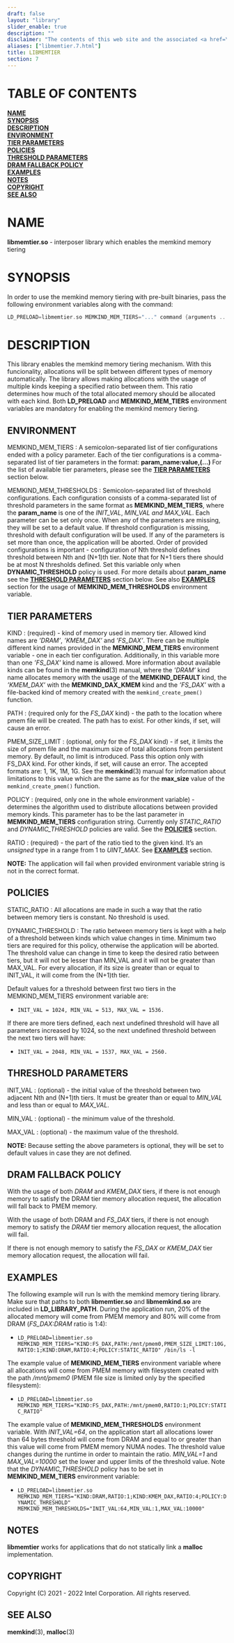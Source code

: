 ```yaml
---
draft: false
layout: "library"
slider_enable: true
description: ""
disclaimer: "The contents of this web site and the associated <a href=\"https://github.com/memkind\">GitHub repositories</a> are BSD-licensed open source."
aliases: ["libmemtier.7.html"]
title: LIBMEMTIER
section: 7
---
```


[comment]: <> (SPDX-License-Identifier: BSD-2-Clause)
[comment]: <> (Copyright 2021-2022, Intel Corporation)

[comment]: <> (libmemtier.7 -- man page for libmemtier)

# TABLE OF CONTENTS #

[**NAME**](#name)\
[**SYNOPSIS**](#synopsis)\
[**DESCRIPTION**](#description)\
[**ENVIRONMENT**](#environment)\
[**TIER PARAMETERS**](#tier-management)\
[**POLICIES**](#policies)\
[**THRESHOLD PARAMETERS**](#threshold-parameters)\
[**DRAM FALLBACK POLICY**](#dram-fallback-policy)\
[**EXAMPLES**](#examples)\
[**NOTES**](#notes)\
[**COPYRIGHT**](#copyright)\
[**SEE ALSO**](#see-also)


# NAME #

**libmemtier.so** - interposer library which enables the memkind memory tiering

# SYNOPSIS #

In order to use the memkind memory tiering with pre-built binaries, pass the following environment variables along with the command:

```c
LD_PRELOAD=libmemtier.so MEMKIND_MEM_TIERS="..." command {arguments ...}
```

# DESCRIPTION #

This library enables the memkind memory tiering mechanism. With this funcionality, allocations will be split between different types of memory automatically. The library allows making allocations with the usage of multiple kinds keeping a specified ratio between them. This ratio determines how much of the total allocated memory should be allocated with each kind. Both **LD_PRELOAD** and **MEMKIND_MEM_TIERS** environment variables are mandatory for enabling the memkind memory tiering.

## ENVIRONMENT ##

MEMKIND_MEM_TIERS
:   A semicolon-separated list of tier configurations ended with a policy parameter. Each of the tier configurations is a comma-separated list of tier parameters in the format: **param_name:value,(...)** For the list of available tier parameters, please see the [**TIER PARAMETERS**](#tier-parameters) section below.

MEMKIND_MEM_THRESHOLDS
:   Semicolon-separated list of threshold configurations. Each configuration consists of a comma-separated list of threshold parameters in the same format as **MEMKIND_MEM_TIERS**, where the **param_name** is one of the *INIT_VAL*, *MIN_VAL and MAX_VAL*. Each parameter can be set only once. When any of the parameters are missing, they will be set to a default value. If threshold configuration is missing, threshold with default configuration will be used. If any of the parameters is set more than once, the application will be aborted. Order of provided configurations is important - configuration of Nth threshold defines threshold between Nth and (N+1)th tier. Note that for N+1 tiers there should be at most N thresholds defined. Set this variable only when **DYNAMIC_THRESHOLD** policy is used. For more details about **param_name** see the [**THRESHOLD PARAMETERS**](#threshold-parameters) section below. See also [**EXAMPLES**](#examples) section for the usage of **MEMKIND_MEM_THRESHOLDS** environment variable.

## TIER PARAMETERS ##

	
KIND
:   (required) - kind of memory used in memory tier. Allowed kind names are *’DRAM’*, *’KMEM_DAX’* and *’FS_DAX’*. There can be multiple different kind names provided in the **MEMKIND_MEM_TIERS** environment variable - one in each tier configuration. Additionally, in this variable more than one *’FS_DAX’* kind name is allowed. More information about available kinds can be found in the **memkind**(3) manual, where the *’DRAM’* kind name allocates memory with the usage of the **MEMKIND_DEFAULT** kind, the *’KMEM_DAX’* with the **MEMKIND_DAX_KMEM** kind and the *’FS_DAX’* with a file-backed kind of memory created with the `memkind_create_pmem()` function.

PATH
:   (required only for the *FS_DAX* kind) - the path to the location where pmem file will be created. The path has to exist. For other kinds, if set, will cause an error.

PMEM_SIZE_LIMIT
:   (optional, only for the *FS_DAX* kind) - if set, it limits the size of pmem file and the maximum size of total allocations from persistent memory. By default, no limit is introduced. Pass this option only with FS_DAX kind. For other kinds, if set, will cause an error. The accepted formats are: 1, 1K, 1M, 1G. See the **memkind**(3) manual for information about limitations to this value which are the same as for the **max_size** value of the `memkind_create_pmem()` function.

POLICY
:   (required, only one in the whole environment variable) - determines the algorithm used to distribute allocations between provided memory kinds. This parameter has to be the last parameter in **MEMKIND_MEM_TIERS** configuration string. Currently only *STATIC_RATIO* and *DYNAMIC_THRESHOLD* policies are valid. See the [**POLICIES**](#policies) section.

RATIO
:   (required) - the part of the ratio tied to the given kind. It’s an *unsigned* type in a range from 1 to *UINT_MAX*. See [**EXAMPLES**](#examples) section.

**NOTE:** The application will fail when provided environment variable string is not in the correct format.

## POLICIES ##

STATIC_RATIO
:   All allocations are made in such a way that the ratio between memory tiers is constant. No threshold is used.

DYNAMIC_THRESHOLD
:   The ratio between memory tiers is kept with a help of a threshold between kinds which value changes in time. Minimum two tiers are required for this policy, otherwise the application will be aborted. The threshold value can change in time to keep the desired ratio between tiers, but it will not be lesser than MIN_VAL and it will not be greater than MAX_VAL. For every allocation, if its size is greater than or equal to INIT_VAL, it will come from the (N+1)th tier.

Default values for a threshold between first two tiers in the MEMKIND_MEM_TIERS environment variable are:

+ `INIT_VAL = 1024, MIN_VAL = 513, MAX_VAL = 1536.`

If there are more tiers defined, each next undefined threshold will have all parameters increased by 1024, so the next undefined threshold between the next two tiers will have:

+ `INIT_VAL = 2048, MIN_VAL = 1537, MAX_VAL = 2560.`

## THRESHOLD PARAMETERS ##

INIT_VAL
:   (optional) - the initial value of the threshold between two adjacent Nth and (N+1)th tiers. It must be greater than or equal to *MIN_VAL* and less than or equal to *MAX_VAL*.

MIN_VAL
:   (optional) - the minimum value of the threshold.

MAX_VAL
:   (optional) - the maximum value of the threshold.

**NOTE:** Because setting the above parameters is optional, they will be set to default values in case they are not defined.

## DRAM FALLBACK POLICY ##

With the usage of both *DRAM* and *KMEM_DAX* tiers, if there is not enough memory to satisfy the DRAM tier memory allocation request, the allocation will fall back to PMEM memory.

With the usage of both DRAM and *FS_DAX* tiers, if there is not enough memory to satisfy the *DRAM* tier memory allocation request, the allocation will fail.

If there is not enough memory to satisfy the *FS_DAX* or *KMEM_DAX* tier memory allocation request, the allocation will fail.

## EXAMPLES ##

The following example will run ls with the memkind memory tiering library. Make sure that paths to both **libmemtier.so** and **libmemkind.so** are included in **LD_LIBRARY_PATH**. During the application run, 20% of the allocated memory will come from PMEM memory and 80% will come from DRAM (*FS_DAX:DRAM* ratio is 1:4):

+ `LD_PRELOAD=libmemtier.so MEMKIND_MEM_TIERS="KIND:FS_DAX,PATH:/mnt/pmem0,PMEM_SIZE_LIMIT:10G,RATIO:1;KIND:DRAM,RATIO:4;POLICY:STATIC_RATIO" /bin/ls -l`

The example value of **MEMKIND_MEM_TIERS** environment variable where all allocations will come from PMEM memory with filesystem created with the path */mnt/pmem0* (PMEM file size is limited only by the specified filesystem):

+ `LD_PRELOAD=libmemtier.so MEMKIND_MEM_TIERS="KIND:FS_DAX,PATH:/mnt/pmem0,RATIO:1;POLICY:STATIC_RATIO"`

The example value of **MEMKIND_MEM_THRESHOLDS** environment variable. With *INIT_VAL=64*, on the application start all allocations lower than 64 bytes threshold will come from DRAM and equal to or greater than this value will come from PMEM memory NUMA nodes. The threshold value changes during the runtime in order to maintain the ratio. *MIN_VAL=1* and *MAX_VAL=10000* set the lower and upper limits of the threshold value. Note that the *DYNAMIC_THRESHOLD* policy has to be set in **MEMKIND_MEM_TIERS** environment variable:

+ `LD_PRELOAD=libmemtier.so MEMKIND_MEM_TIERS="KIND:DRAM,RATIO:1;KIND:KMEM_DAX,RATIO:4;POLICY:DYNAMIC_THRESHOLD" MEMKIND_MEM_THRESHOLDS="INIT_VAL:64,MIN_VAL:1,MAX_VAL:10000"`

## NOTES ##

**libmemtier** works for applications that do not statically link a **malloc** implementation.

## COPYRIGHT ##

Copyright (C) 2021 - 2022 Intel Corporation. All rights reserved.

## SEE ALSO ##

**memkind**(3), **malloc**(3)
